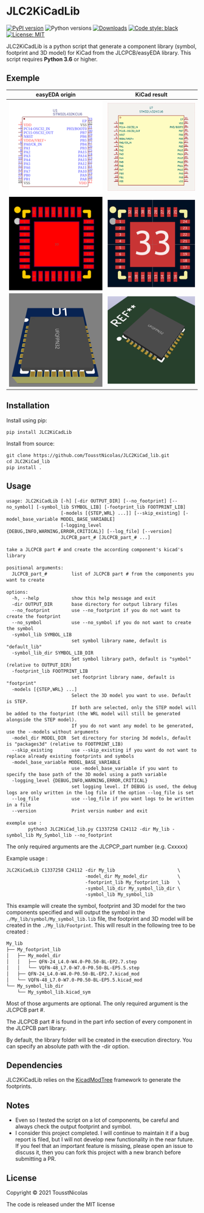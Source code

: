 # JLC2KiCadLib

<p style="text-align: center;">

[![PyPI version](https://badge.fury.io/py/JLC2KiCadLib.svg)](https://badge.fury.io/py/JLC2KiCadLib)
![Python versions](https://img.shields.io/pypi/pyversions/JLC2KiCadLib.svg)
[![Downloads](https://pepy.tech/badge/jlc2kicadlib)](https://pepy.tech/project/jlc2kicadlib)
[![Code style: black](https://img.shields.io/badge/code%20style-black-000000.svg)](https://github.com/psf/black)
[![License: MIT](https://img.shields.io/badge/License-MIT-yellow.svg)](https://opensource.org/licenses/MIT)

</p>

JLC2KiCadLib is a python script that generate a component library (symbol, footprint and 3D model) for KiCad from the JLCPCB/easyEDA library.
This script requires **Python 3.6** or higher.

## Exemple 



easyEDA origin | KiCad result
---- | ----
![JLCSymbol](images/JLC_Symbol_1.png) | ![KiCadSymbol](images/KiCad_Symbol_1.png)
![JLCFootprint](images/JLC_Footprint_1.png) | ![KiCadFootprint](images/KiCad_Footprint_1.png)
![JLC3Dmodel](images/JLC_3Dmodel.png) | ![KiCad3Dmodel](images/KiCad_3Dmodel.png)

## Installation

Install using pip: 

```
pip install JLC2KiCadLib
```

Install from source:

```
git clone https://github.com/TousstNicolas/JLC2KiCad_lib.git
cd JLC2KiCad_lib 
pip install . 
```

## Usage 

```
usage: JLC2KiCadLib [-h] [-dir OUTPUT_DIR] [--no_footprint] [--no_symbol] [-symbol_lib SYMBOL_LIB] [-footprint_lib FOOTPRINT_LIB]
                    [-models [{STEP,WRL} ...]] [--skip_existing] [-model_base_variable MODEL_BASE_VARIABLE]
                    [-logging_level {DEBUG,INFO,WARNING,ERROR,CRITICAL}] [--log_file] [--version]
                    JLCPCB_part_# [JLCPCB_part_# ...]

take a JLCPCB part # and create the according component's kicad's library

positional arguments:
  JLCPCB_part_#         list of JLCPCB part # from the components you want to create

options:
  -h, --help            show this help message and exit
  -dir OUTPUT_DIR       base directory for output library files
  --no_footprint        use --no_footprint if you do not want to create the footprint
  --no_symbol           use --no_symbol if you do not want to create the symbol
  -symbol_lib SYMBOL_LIB
                        set symbol library name, default is "default_lib"
  -symbol_lib_dir SYMBOL_LIB_DIR
                        Set symbol library path, default is "symbol" (relative to OUTPUT_DIR)
  -footprint_lib FOOTPRINT_LIB
                        set footprint library name, default is "footprint"
  -models [{STEP,WRL} ...]
                        Select the 3D model you want to use. Default is STEP. 
                        If both are selected, only the STEP model will be added to the footprint (the WRL model will still be generated alongside the STEP model). 
                        If you do not want any model to be generated, use the --models without arguments
  -model_dir MODEL_DIR  Set directory for storing 3d models, default is "packages3d" (relative to FOOTPRINT_LIB)
  --skip_existing       use --skip_existing if you want do not want to replace already existing footprints and symbols
  -model_base_variable MODEL_BASE_VARIABLE
                        use -model_base_variable if you want to specify the base path of the 3D model using a path variable
  -logging_level {DEBUG,INFO,WARNING,ERROR,CRITICAL}
                        set logging level. If DEBUG is used, the debug logs are only written in the log file if the option --log_file is set
  --log_file            use --log_file if you want logs to be written in a file
  --version             Print versin number and exit

exemple use : 
        python3 JLC2KiCad_lib.py C1337258 C24112 -dir My_lib -symbol_lib My_Symbol_lib --no_footprint
```

The only required arguments are the JLCPCP_part number (e.g. Cxxxxx)

Example usage : 
```
JLC2KiCadLib C1337258 C24112 -dir My_lib                       \
                             -model_dir My_model_dir           \
                             -footprint_lib My_footprint_lib   \
                             -symbol_lib_dir My_symbol_lib_dir \
                             -symbol_lib My_symbol_lib
```

This example will create the symbol, footprint and 3D model for the two components specified and will output the symbol in the `./My_lib/symbol/My_symbol_lib.lib` file, the footprint and 3D model will be created in the `./My_lib/Footprint`. This will result in the following tree to be created : 

```
My_lib
├── My_footprint_lib
│   ├── My_model_dir
│   │   ├── QFN-24_L4.0-W4.0-P0.50-BL-EP2.7.step
│   │   └── VQFN-48_L7.0-W7.0-P0.50-BL-EP5.5.step
│   ├── QFN-24_L4.0-W4.0-P0.50-BL-EP2.7.kicad_mod
│   └── VQFN-48_L7.0-W7.0-P0.50-BL-EP5.5.kicad_mod
└── My_symbol_lib_dir
    └── My_symbol_lib.kicad_sym
```

Most of those arguments are optional. The only required argument is the JLCPCB part #.

The JLCPCB part # is found in the part info section of every component in the JLCPCB part library. 

By default, the library folder will be created in the execution directory. You can specify an absolute path with the -dir option. 

## Dependencies 

JLC2KiCadLib relies on the [KicadModTree](https://gitlab.com/kicad/libraries/kicad-footprint-generator) framework to generate the footprints. 

## Notes

* Even so I tested the script on a lot of components, be careful and always check the output footprint and symbol.
* I consider this project completed. I will continue to maintain it if a bug report is filed, but I will not develop new functionality in the near future. If you feel that an important feature is missing, please open an issue to discuss it, then you can fork this project with a new branch before submitting a PR. 

## License 

Copyright © 2021 TousstNicolas 

The code is released under the MIT license
